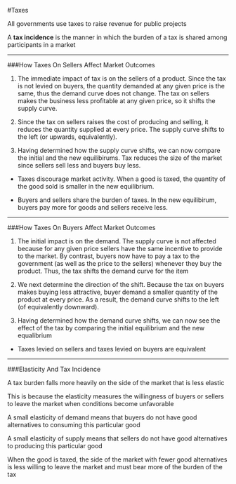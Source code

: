 #Taxes

All governments use taxes to raise revenue for public projects

A **tax incidence** is the manner in which the burden of a tax is shared among participants in a market

***

###How Taxes On Sellers Affect Market Outcomes

1. The immediate impact of tax is on the sellers of a product. Since the tax is not levied on buyers, the quantity demanded at any given price is the same, thus the demand curve does not change. The tax on sellers makes the business less profitable at any given price, so it shifts the supply curve.

2. Since the tax on sellers raises the cost of producing and selling, it reduces the quantity supplied at every price. The supply curve shifts to the left (or upwards, equivalently).

3. Having determined how the supply curve shifts, we can now compare the initial and the new equilibirums. Tax reduces the size of the market since sellers sell less and buyers buy less.

- Taxes discourage market activity. When a good is taxed, the quantity of the good sold is smaller in the new equilibrium.

- Buyers and sellers share the burden of taxes. In the new equilibirum, buyers pay more for goods and sellers receive less.

***

###How Taxes On Buyers Affect Market Outcomes

1. The initial impact is on the demand. The supply curve is not affected because for any given price sellers have the same incentive to provide to the market. By contrast, buyers now have to pay a tax to the government (as well as the price to the sellers) whenever they buy the product. Thus, the tax shifts the demand curve for the item

2. We next determine the direction of the shift. Because the tax on buyers makes buying less attractive, buyer demand a smaller quantity of the product at every price. As a result, the demand curve shifts to the left (of equivalently downward).

3. Having determined how the demand curve shifts, we can now see the effect of the tax by comparing the initial equilibrium and the new equalibrium

- Taxes levied on sellers and taxes levied on buyers are equivalent

***

###Elasticity And Tax Incidence

A tax burden falls more heavily on the side of the market that is less elastic

This is because the elasticity measures the willingness of buyers or sellers to leave the market when conditions become unfavorable

A small elasticity of demand means that buyers do not have good alternatives to consuming this particular good

A small elasticity of supply means that sellers do not have good alternatives to producing this particular good

When the good is taxed, the side of the market with fewer good alternatives is less willing to leave the market and must bear more of the burden of the tax

